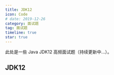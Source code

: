 ```yaml
---
title: JDK12
icon: Code
# date: 2019-12-26
category: 面试题
tag: 面试题
timeline: true
star: true
---
```


此处是一些 Java JDK12 高频面试题（持续更新中...）。

<!-- more -->

## JDK12
